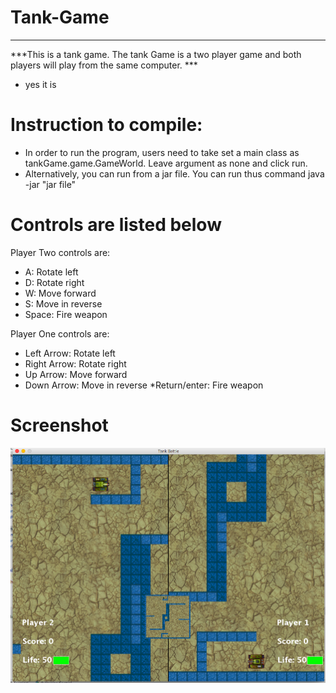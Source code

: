 # Tank-Game
---
***This is a tank game. The tank Game is a two player game and both players will play from the same computer. ***
- yes it is
# Instruction to compile:
-  In order to run the program, users need to take set a main class as tankGame.game.GameWorld. Leave argument as none and click run. 
- Alternatively, you can run from a jar file. You can run thus command java -jar "jar file" 
# Controls are listed below
Player Two controls are: 
* A: Rotate left
* D: Rotate right
* W: Move forward
* S: Move in reverse 
* Space: Fire weapon

Player One controls are:
* Left Arrow: Rotate left
* Right Arrow: Rotate right
* Up Arrow: Move forward
* Down Arrow: Move in reverse 
*Return/enter: Fire weapon




# Screenshot 


![alt text](https://github.com/makkhay/TankGame/blob/master/game.png)
